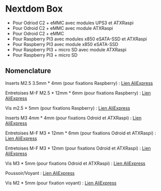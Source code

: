 # Nextdom Box #

- Pour Odriod C2 + eMMC avec modules UPS3 et ATXRaspi
- Pour Odroid C2 + eMMC avec module ATXRaspi
- Pour Odroid C2 + eMMC
- Pour Raspberry PI3 avec modules x850 eSATA-SSD et ATXRaspi
- Pour Raspberry PI3 avec module x850 eSATA-SSD
- Pour Raspberry PI3 + micro SD avec module ATXRaspi
- Pour Raspberry PI3 + micro SD


## Nomenclature ##

Inserts M2.5 3.5mm * 4mm (pour fixations Raspberry) : [Lien AliExpress](https://fr.aliexpress.com/item/40pcs-M3-4-2mm-outside-dia-Injection-nut-copper-insert-knurled-nut-copper-knurling-tool-can10/32595518584.html?tt=sns_none&aff_platform=default&cpt=1553463141715&sk=n4gaVtn&aff_trace_key=a232e0b4cf31471aba23e6683cf974c1-1553463141715-06346-n4gaVtn&terminal_id=22143a693411460e8c4ca25943266ec1)

Entretoises M-F M2.5 * 12mm * 6mm (pour fixations Raspberry) : [Lien AliExpress](https://fr.aliexpress.com/item/30pcs-M3-6-6mm-Hex-head-Brass-Threaded-Pillar-PCB-Stand-Off-Spacer-hw40/32717856430.html?tt=sns_none&aff_platform=default&cpt=1553463017565&sk=cIchrqi5&aff_trace_key=ac3dc4427a784d46886cb0df7e238357-1553463017565-02111-cIchrqi5&terminal_id=22143a693411460e8c4ca25943266ec1)

Vis m2.5 * 5mm (pour fixations Raspberry) : [Lien AliExpress](https://fr.aliexpress.com/item/M3-4-5-6-7mm-Stainless-steel-round-head-screws/32480750994.html?tt=sns_none&aff_platform=default&cpt=1553463088935&sk=Rbxc4EH&aff_trace_key=53434169b58a4f3d85bc97c5c71758dd-1553463088935-04970-Rbxc4EH&terminal_id=22143a693411460e8c4ca25943266ec1)

Inserts M3 4mm * 4mm (pour fixations Odroid et ATXRaspi) : [Lien AliExpress](https://fr.aliexpress.com/item/M3-4mm-L-4mm-OD-MTGATHER-100-pcs-lot-En-Laiton-Knurl-Noix-Filet-es-Noix/32944877447.html?tt=sns_none&aff_platform=default&cpt=1553463356669&sk=Fv4JACh&aff_trace_key=90e45809c4074b969efd1e758cff1ae4-1553463356669-09748-Fv4JACh&terminal_id=22143a693411460e8c4ca25943266ec1)

Entretoises M-F M3 * 12mm * 6mm (pour fixations Odroid et ATXRaspi) : [Lien AliExpress](https://fr.aliexpress.com/item/10-pcs-M3-M-le-6mm-x-Femelle-5-50mm-Hex-En-Laiton-Standoff-Spacer-M3/32910014553.html?spm=a2g0w.search0104.3.9.55cd4819ZOt5ia&ws_ab_test=searchweb0_0%2Csearchweb201602_3_10065_10068_319_10892_317_10696_10084_453_454_10083_10618_10304_10307_10820_10821_537_10302_536_10902_10843_10059_10884_10887_321_322_10103%2Csearchweb201603_51%2CppcSwitch_0&algo_pvid=f8c43271-1312-44bf-b1da-33040b219e60&algo_expid=f8c43271-1312-44bf-b1da-33040b219e60-1)

Entretoises M-F M3 * 12mm (pour fixations Odroid et ATXRaspi) : [Lien AliExpress](https://fr.aliexpress.com/item/10-pcs-M3-M-le-6mm-x-Femelle-5-50mm-Hex-En-Laiton-Standoff-Spacer-M3/32910014553.html?spm=a2g0w.search0104.3.9.55cd4819ZOt5ia&ws_ab_test=searchweb0_0%2Csearchweb201602_3_10065_10068_319_10892_317_10696_10084_453_454_10083_10618_10304_10307_10820_10821_537_10302_536_10902_10843_10059_10884_10887_321_322_10103%2Csearchweb201603_51%2CppcSwitch_0&algo_pvid=f8c43271-1312-44bf-b1da-33040b219e60&algo_expid=f8c43271-1312-44bf-b1da-33040b219e60-1)

Vis M3 * 5mm (pour fixations Odroid et ATXRaspi) : [Lien AliExpress](https://fr.aliexpress.com/item/M3-4-5-6-7mm-Stainless-steel-round-head-screws/32480750994.html?tt=sns_none&aff_platform=default&cpt=1553463088935&sk=Rbxc4EH&aff_trace_key=53434169b58a4f3d85bc97c5c71758dd-1553463088935-04970-Rbxc4EH&terminal_id=22143a693411460e8c4ca25943266ec1)

Poussoir/Voyant : [Lien AliExpress](https://fr.aliexpress.com/item/5-pcs-1-set-12X12X7-3-Tactile-Bouton-Poussoir-Momentan-Tact-LED-5-Couleur-12-X/32951200321.html?tt=sns_none&aff_platform=default&cpt=1553463457506&sk=bkNaivrL&aff_trace_key=9fb67882031941d787f32ff5ed039c1d-1553463457506-07722-bkNaivrL&terminal_id=22143a693411460e8c4ca25943266ec1)

Vis M2 * 5mm (pour
fixation voyant) : [Lien AliExpress](https://fr.aliexpress.com/item/80pcs-M2-Phillips-head-micro-screws-round-head-self-tapping-electronic-small-screws-Black-zinc-Hard/32596628894.html?tt=sns_none&aff_platform=default&cpt=1553463495649&sk=cqR0G3XT&aff_trace_key=6cd64947a310436f86d01a59c2e1361b-1553463495649-09382-cqR0G3XT&terminal_id=22143a693411460e8c4ca25943266ec1)
